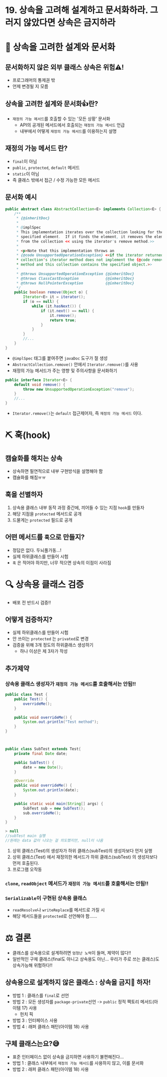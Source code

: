 # 19. 상속을 고려해 설계하고 문서화하라. 그러지 않았다면 상속은 금지하라

# 📩 상속을 고려한 설계와 문서화

## 문서화하지 않은 외부 클래스 상속은 위험⚠️!

- 프로그래머의 통제권 밖
- 언제 변경될 지 모름

## 상속을 고려한 설계와 문서화👍란?

- `재정의 가능 메서드`를 호출할 수 있는 '모든 상황' 문서화
    - API의 공개된 메서드에서 호출되는 `재정의 가능 메서드` 언급
    - 내부에서 어떻게 `재정의 가능 메서드`를 이용하는지 설명

## 재정의 가능 메서드 란?

- `final`이 아님
- `public`, `protected`, `default` 메서드
- `static`이 아님
- 즉 클래스 밖에서 접근 / 수정 가능한 모든 메서드

## 문서화 예시

```java
public abstract class AbstractCollection<E> implements Collection<E> {
    /**
     * {@inheritDoc}
     *
     * @implSpec
     * This implementation iterates over the collection looking for the
     * specified element.  If it finds the element, it removes the element
     * from the collection << using the iterator's remove method.>>
     *
     * <p>Note that this implementation throws an
     * {@code UnsupportedOperationException} <<if the iterator returned by this
     * collection's iterator method does not implement the {@code remove}
     * method and this collection contains the specified object.>>
     *
     * @throws UnsupportedOperationException {@inheritDoc}
     * @throws ClassCastException            {@inheritDoc}
     * @throws NullPointerException          {@inheritDoc}
     */
    public boolean remove(Object o) {
        Iterator<E> it = iterator();
        if (o == null) {
            while (it.hasNext()) {
                if (it.next() == null) {
                    it.remove();
                    return true;
                }
            }
        }
        //...
    }
}
```

- `@implSpec` 태그를 붙여주면 `javaDoc` 도구가 절 생성
- `AbstractCollection.remove()` 안에서 `Iterator.remove()`를 사용
- 재정의 가능 메서드가 주는 영향 및 주의사항을 문서화하기

```java
public interface Iterator<E> {
    default void remove() {
        throw new UnsupportedOperationException("remove");
    }
    //...
}
```

- `Iterator.remove()`는 `default` 접근제어자, 즉 `재정의 가능 메서드` 이다.

# ⛏ 훅(hook)

## 캠슐화를 해치는 상속

- 상속하면 필연적으로 내부 구현방식을 설명해야 함
- 캠슐화를 해침ㅠㅠ

## 훅을 선별하자

1. 상속용 클래스 내부 동작 과정 중간에, 끼어들 수 있는 지점 `hook`를 만들자
2. 해당 지점을 `protected` 메서드로 공개
3. 드물게는 `protected` 필드로 공개

## 어떤 메서드를 `훅`으로 만들지?

- 정답은 없다. 두뇌풀가동...!
- 실제 하위클래스를 만들어 시험
- `훅` 은 적어야 하지만, 너무 적으면 상속의 이점이 사라짐

# 🔍 상속용 클래스 검증

- 배포 전 반드시 검증!!

## 어떻게 검증하지?

- 실제 하위클래스를 만들어 시험
- 안 쓰이는 `protected` 는 `privated`로 변경
- 검증을 위해 3개 정도의 하위클래스 생성하기
    - 하나 이상은 제 3자가 작성

## 추가제약

### 상속용 클래스 생성자가 `재정의 가능 메서드`를 호출해서는 안됨!!
```java
public class Test {
    public Test() {
        overrideMe();
    }

    public void overrideMe() {
        System.out.println("Test method");
    }
}



public class SubTest extends Test{
    private final Date date;

    public SubTest() {
        date = new Date();
    }

    @Override
    public void overrideMe() {
        System.out.println(date);
    }

    public static void main(String[] args) {
        SubTest sub = new SubTest();
        sub.overrideMe();
    }
}
```
```java
> null
//subTest main 실행
//원래는 data 값이 나오는 걸 의도했지만, null이 나옴
```
1. 상위 클래스(Test)의 생성자가 하위 클래스(subTest)의 생성자보다 먼저 실행
2. 상위 클래스(Test) 에서 재정의한 메서드가 하위 클래스(subTest) 의 생성자보다 먼저 호출된다.
3. 프로그램 오작동

### `clone`, `readObject` 메서드가 `재정의 가능 메서드`를 호출해서는 안됨!!
### `Serializable`이 구현된 상속용 클래스
- `readResolve`나 `writeReplace`를 메서드로 가질 시
- 해당 메서드들을 `protected`로 선언해야 함......

# ⚖️ 결론

- 클래스를 상속용으로 설계하려면 `엄청난 노력`이 들며, 제약이 많다!!
- 일반적인 구체 클래스(final도 아니고 상속용도 아닌... 우리가 주로 쓰는 클래스)도 상속가능해 위험하다!!

## 상속용으로 설계하지 않은 클래스 : 상속을 금지🚫 하자!

- 방법 1 : 클래스를 `final`로 선언
- 방법 2 : 모든 생성자를 `package-private`선언 -> `public` 정적 팩토리 메서드(아이템 17) 사용
    - 헌치 픽
- 방법 3 : 인터페이스 사용
- 방법 4 : 래퍼 클래스 패턴(아이템 18) 사용

## 구체 클래스는요?😅

- 표준 인터페이스 없이 상속을 금지하면 사용하기 불편해진다...
- 방법 1 : 클래스 내부에서 `재정의 가능 메서드`를 사용하지 않고, 이를 문서화
- 방법 2 : 래퍼 클래스 패턴(아이템 18) 사용